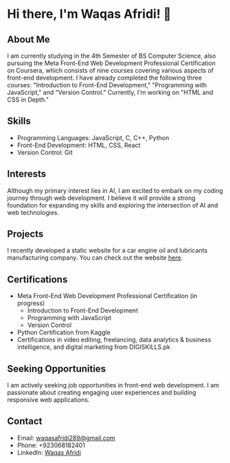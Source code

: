 # Hi there, I'm Waqas Afridi! 👋

## About Me
I am currently studying in the 4th Semester of BS Computer Science, also pursuing the Meta Front-End Web Development Professional Certification on Coursera, which consists of nine courses covering various aspects of front-end development. I have already completed the following three courses: "Introduction to Front-End Development," "Programming with JavaScript," and "Version Control." Currently, I'm working on "HTML and CSS in Depth."

## Skills
- Programming Languages: JavaScript, C, C++, Python
- Front-End Development: HTML, CSS, React
- Version Control: Git

## Interests
Although my primary interest lies in AI, I am excited to embark on my coding journey through web development. I believe it will provide a strong foundation for expanding my skills and exploring the intersection of AI and web technologies.

## Projects
I recently developed a static website for a car engine oil and lubricants manufacturing company. You can check out the website [here](https://globallubricantae.com/).

## Certifications
- Meta Front-End Web Development Professional Certification (in progress)
  - Introduction to Front-End Development
  - Programming with JavaScript
  - Version Control
- Python Certification from Kaggle
- Certifications in video editing, freelancing, data analytics & business intelligence, and digital marketing from DIGISKILLS.pk

## Seeking Opportunities
I am actively seeking job opportunities in front-end web development. I am passionate about creating engaging user experiences and building responsive web applications.

## Contact
- Email: waqasafridi289@gmail.com
- Phone: +923068182401
- LinkedIn: [Waqas Afridi](https://www.linkedin.com/in/waqasafridi/)

